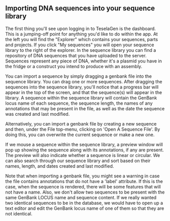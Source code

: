 ## Importing DNA sequences into your sequence library

The first thing you'll see upon logging in to TeselaGen is the dashboard. This is a jumping-off point for anything you'd like to do within the app. At the left you will find the "Explorer" which contains your sequences, parts and projects. If you click "My sequences" you will open your sequence library to the right of the explorer. In the sequence library you can find a repository of DNA sequences that you have uploaded to the server. Sequences represent any piece of DNA, whether it's a plasmid you have in the fridge or a construct you intend to produce with an assembly.

You can import a sequence by simply dragging a genbank file into the sequence library. You can drag one or more sequences. After dragging the sequences into the sequence library, you'll notice that a progress bar will appear in the top of the screen, and that the sequence(s) will appear in the library. A sequence within the sequence library will contain the GenBank locus name of each sequence, the sequence length, the names of any annotations that may be present in the file, as well as the date the sequence was created and last modified.

Alternatively, you can import a genbank file by creating a new sequence and then, under the File top-menu, clicking on 'Open A Sequence File'. By doing this, you can overwrite the current sequence or make a new one. 

If we mouse a sequence within the sequence library, a preview window will pop up showing the sequence along with its annotations, if any are present. The preview will also indicate whether a sequence is linear or circular. We can also search through our sequence library and sort based on their names, length, and dates created and last modified.

Note that when importing a genbank file, you might see a warning in case the file contains annotations that do not have a 'label' attribute. If this is the case, when the sequence is rendered, there will be some features that will not have a name. Also, we don't allow two sequences to be present with the same GenBank LOCUS name and sequence content. If we really wanted two identical sequences to be in the database, we would have to open up a text editor and edit the GenBank locus name of one of them so that they are not identical.
